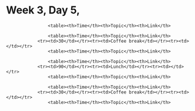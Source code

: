 # Week 3, Day 5,

                    <table><th>Time</th><th>Topic</th><th>Link</th>
                
                    <table><th>Time</th><th>Topic</th><th>Link</th>
                <tr><td>30</td></tr><tr><td>Coffee break</td></tr><tr><td></td></tr>
                    <table><th>Time</th><th>Topic</th><th>Link</th>
                
                    <table><th>Time</th><th>Topic</th><th>Link</th>
                <tr><td>90</td></tr><tr><td>Lunch</td></tr><tr><td></td></tr>
                    <table><th>Time</th><th>Topic</th><th>Link</th>
                
                    <table><th>Time</th><th>Topic</th><th>Link</th>
                <tr><td>30</td></tr><tr><td>Coffee break</td></tr><tr><td></td></tr>
                    <table><th>Time</th><th>Topic</th><th>Link</th>
                